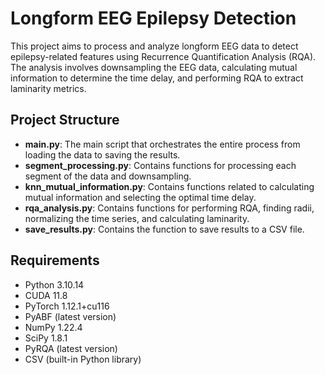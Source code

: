 # Longform EEG Epilepsy Detection

This project aims to process and analyze longform EEG data to detect epilepsy-related features using Recurrence Quantification Analysis (RQA). The analysis involves downsampling the EEG data, calculating mutual information to determine the time delay, and performing RQA to extract laminarity metrics.

## Project Structure

- **main.py**: The main script that orchestrates the entire process from loading the data to saving the results.
- **segment_processing.py**: Contains functions for processing each segment of the data and downsampling.
- **knn_mutual_information.py**: Contains functions related to calculating mutual information and selecting the optimal time delay.
- **rqa_analysis.py**: Contains functions for performing RQA, finding radii, normalizing the time series, and calculating laminarity.
- **save_results.py**: Contains the function to save results to a CSV file.

## Requirements

- Python 3.10.14
- CUDA 11.8
- PyTorch 1.12.1+cu116
- PyABF (latest version)
- NumPy 1.22.4
- SciPy 1.8.1
- PyRQA (latest version)
- CSV (built-in Python library)
